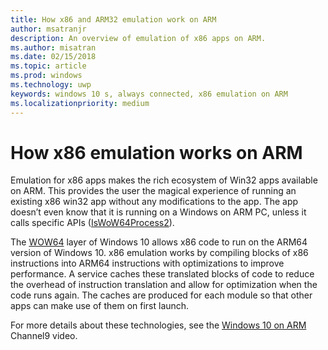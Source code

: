 ```yaml
---
title: How x86 and ARM32 emulation work on ARM
author: msatranjr
description: An overview of emulation of x86 apps on ARM.
ms.author: misatran
ms.date: 02/15/2018
ms.topic: article
ms.prod: windows
ms.technology: uwp
keywords: windows 10 s, always connected, x86 emulation on ARM
ms.localizationpriority: medium
---
```


# How x86 emulation works on ARM
Emulation for x86 apps makes the rich ecosystem of Win32 apps available on ARM. This provides the user the magical experience of running an existing x86 win32 app without any modifications to the app. The app doesn’t even know that it is running on a Windows on ARM PC, unless it calls specific APIs ([IsWoW64Process2](https://msdn.microsoft.com/en-us/library/windows/desktop/mt804318.aspx)).

The [WOW64](https://msdn.microsoft.com/en-us/library/windows/desktop/aa384249(v=vs.85).aspx) layer of Windows 10 allows x86 code to run on the ARM64 version of Windows 10. x86 emulation works by compiling blocks of x86 instructions into ARM64 instructions with optimizations to improve performance. A service caches these translated blocks of code to reduce the overhead of instruction translation and allow for optimization when the code runs again. The caches are produced for each module so that other apps can make use of them on first launch. 

For more details about these technologies, see the [Windows 10 on ARM](https://channel9.msdn.com/Events/Build/2017/P4171) Channel9 video. 